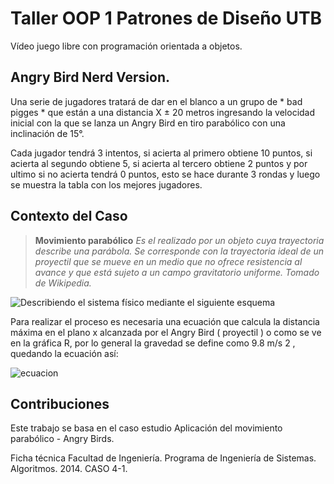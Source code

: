 # Taller OOP 1 Patrones de Diseño UTB

Vídeo juego libre con programación orientada a objetos.

## Angry Bird Nerd Version.

Una serie de jugadores tratará de dar en el blanco a un grupo de * bad pigges *
que están a una distancia X ± 20 metros ingresando la velocidad inicial con la que se lanza un Angry Bird en tiro parabólico con una inclinación de 15°.

Cada jugador tendrá 3 intentos, si acierta al primero obtiene 10 puntos, si acierta al segundo obtiene 5, si acierta al tercero obtiene 2 puntos y por ultimo si no acierta tendrá 0 puntos, esto se hace durante 3 rondas y luego se muestra la tabla con los mejores jugadores.

## Contexto del Caso
> **Movimiento parabólico**
> *Es el realizado por un objeto cuya trayectoria describe una parábola. Se
> corresponde con la trayectoria ideal de un proyectil que se mueve en un medio que
> no ofrece resistencia al avance y que está sujeto a un campo gravitatorio uniforme.
> Tomado de Wikipedia.*

![Describiendo el sistema físico mediante el siguiente esquema](https://files.readme.io/63596dd-Captura.PNG)

Para realizar el proceso es necesaria una ecuación que calcula la distancia máxima en el plano x alcanzada por el Angry Bird ( proyectil ) o como se ve en la gráfica R, por lo general la gravedad se define como 9.8 m/s 2 , quedando la ecuación así:

![ecuacion](https://files.readme.io/069bbff-Captura.PNG)

## Contribuciones

Este trabajo se basa en el caso estudio Aplicación del movimiento parabólico - Angry Birds.

Ficha técnica
Facultad de Ingeniería.
Programa de Ingeniería de Sistemas.
Algoritmos.
2014.
CASO 4-1.

